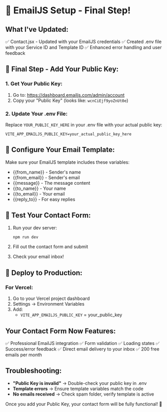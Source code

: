 # 🎉 EmailJS Setup - Final Step!

## What I've Updated:
✅ Contact.jsx - Updated with your EmailJS credentials
✅ Created .env file with your Service ID and Template ID
✅ Enhanced error handling and user feedback

## 🔑 Final Step - Add Your Public Key:

### 1. Get Your Public Key:
1. Go to: https://dashboard.emailjs.com/admin/account
2. Copy your "Public Key" (looks like: `wcnCiEjf9yoZnUt0e`)

### 2. Update Your .env File:
Replace `YOUR_PUBLIC_KEY_HERE` in your .env file with your actual public key:

```env
VITE_APP_EMAILJS_PUBLIC_KEY=your_actual_public_key_here
```

## 📧 Configure Your Email Template:

Make sure your EmailJS template includes these variables:
- {{from_name}} - Sender's name
- {{from_email}} - Sender's email  
- {{message}} - The message content
- {{to_name}} - Your name
- {{to_email}} - Your email
- {{reply_to}} - For easy replies

## 🧪 Test Your Contact Form:

1. Run your dev server:
   ```bash
   npm run dev
   ```

2. Fill out the contact form and submit
3. Check your email inbox!

## 🚀 Deploy to Production:

### For Vercel:
1. Go to your Vercel project dashboard
2. Settings → Environment Variables
3. Add:
   - `VITE_APP_EMAILJS_PUBLIC_KEY` = your_public_key

## Your Contact Form Now Features:
✅ Professional EmailJS integration
✅ Form validation
✅ Loading states
✅ Success/error feedback
✅ Direct email delivery to your inbox
✅ 200 free emails per month

## Troubleshooting:
- **"Public Key is invalid"** → Double-check your public key in .env
- **Template errors** → Ensure template variables match the code
- **No emails received** → Check spam folder, verify template is active

Once you add your Public Key, your contact form will be fully functional! 🎉
